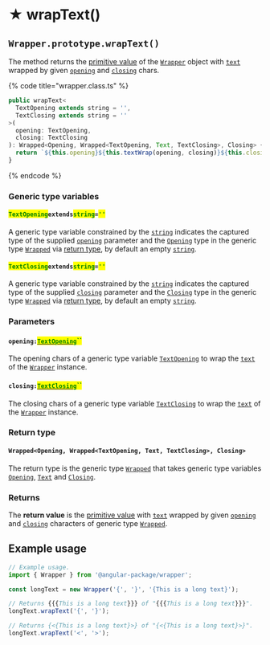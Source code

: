 # ★ wrapText()

## `Wrapper.prototype.wrapText()`

The method returns the [primitive value](../../../wrap/methods/instance/valueof.md) of the [`Wrapper`](broken-reference) object with [`text`](../../../wrap/accessors/text.md) wrapped by given [`opening`](wraptext.md#opening-textopening) and [`closing`](wraptext.md#closing-textclosing) chars.

{% code title="wrapper.class.ts" %}
```typescript
public wrapText<
  TextOpening extends string = '',
  TextClosing extends string = ''
>(
  opening: TextOpening,
  closing: TextClosing
): Wrapped<Opening, Wrapped<TextOpening, Text, TextClosing>, Closing> {
  return `${this.opening}${this.textWrap(opening, closing)}${this.closing}`;
}
```
{% endcode %}

### Generic type variables

#### <mark style="color:green;">`TextOpening`</mark>`extends`<mark style="color:green;">`string`</mark>`=`<mark style="color:green;">`''`</mark>

A generic type variable constrained by the [`string`](https://www.typescriptlang.org/docs/handbook/basic-types.html#string) indicates the captured type of the supplied [`opening`](wraptext.md#opening-textopening) parameter and the [`Opening`](../../../type/wrapped.md#openingextendsstring) type in the generic type [`Wrapped`](../../../type/wrapped.md) via [return type](wraptext.md#return-type), by default an empty [`string`](https://www.typescriptlang.org/docs/handbook/basic-types.html#string).

#### <mark style="color:green;">`TextClosing`</mark>`extends`<mark style="color:green;">`string`</mark>`=`<mark style="color:green;">`''`</mark>

A generic type variable constrained by the [`string`](https://www.typescriptlang.org/docs/handbook/basic-types.html#string) indicates the captured type of the supplied [`closing`](wraptext.md#closing-textclosing) parameter and the [`Closing`](../../../type/wrapped.md#closingextendsstring) type in the generic type [`Wrapped`](../../../type/wrapped.md) via [return type](wraptext.md#return-type), by default an empty [`string`](https://www.typescriptlang.org/docs/handbook/basic-types.html#string).

### Parameters

#### `opening:`[<mark style="color:green;">`TextOpening`</mark>](wraptext.md#textopeningextendsstring)<mark style="color:green;">``</mark>

The opening chars of a generic type variable [`TextOpening`](wraptext.md#textopeningextendsstring) to wrap the [`text`](../../../wrap/accessors/text.md) of the [`Wrapper`](broken-reference) instance.

#### `closing:`[<mark style="color:green;">`TextClosing`</mark>](wraptext.md#textclosingextendsstring)<mark style="color:green;">``</mark>

The closing chars of a generic type variable [`TextClosing`](wraptext.md#textclosingextendsstring) to wrap the [`text`](../../../wrap/accessors/text.md) of the [`Wrapper`](broken-reference) instance.

### Return type

#### `Wrapped<Opening, Wrapped<TextOpening, Text, TextClosing>, Closing>`

The return type is the generic type [`Wrapped`](../../../type/wrapped.md) that takes generic type variables [`Opening`](../../../type/wrapped.md#openingextendsstring), [`Text`](../../../type/wrapped.md#textextendsstring) and [`Closing`](../../../type/wrapped.md#closingextendsstring).

### Returns

The **return value** is the [primitive value](../../../wrap/methods/instance/valueof.md) with [`text`](../../../wrap/accessors/text.md) wrapped by given [`opening`](wraptext.md#opening-textopening) and [`closing`](wraptext.md#closing-textclosing) characters of generic type [`Wrapped`](../../../type/wrapped.md).

## Example usage

```typescript
// Example usage.
import { Wrapper } from '@angular-package/wrapper';

const longText = new Wrapper('{', '}', '{This is a long text}');

// Returns {{{This is a long text}}} of "{{{This is a long text}}}".
longText.wrapText('{', '}');

// Returns {<{This is a long text}>} of "{<{This is a long text}>}".
longText.wrapText('<', '>');
```
